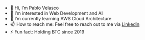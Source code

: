 - 👋 Hi, I’m Pablo Velasco
- 👀 I’m interested in Web Development and AI
- 🌱 I’m currently learning AWS Cloud Architecture
- 📫 How to reach me: Feel free to reach out to me via [Linkedin](https://www.linkedin.com/in/pablo-velasco-%C3%A1lvarez-a3012b186?utm_source=share&utm_campaign=share_via&utm_content=profile&utm_medium=ios_app) 
- ⚡ Fun fact: Holding BTC since 2019
